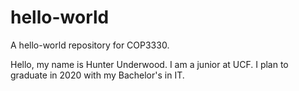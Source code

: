 # hello-world
A hello-world repository for COP3330.

Hello, my name is Hunter Underwood. I am a junior at UCF.
I plan to graduate in 2020 with my Bachelor's in IT.
